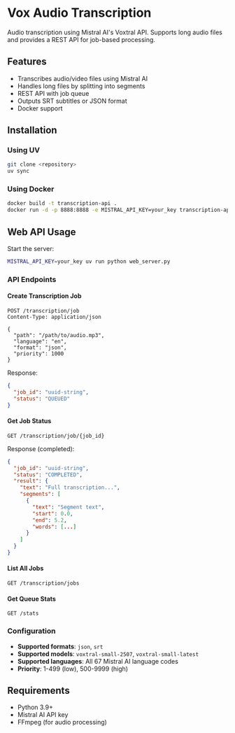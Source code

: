 # Vox Audio Transcription

Audio transcription using Mistral AI's Voxtral API. Supports long audio files and provides a REST API for job-based processing.

## Features

- Transcribes audio/video files using Mistral AI
- Handles long files by splitting into segments
- REST API with job queue
- Outputs SRT subtitles or JSON format
- Docker support

## Installation

### Using UV
```bash
git clone <repository>
uv sync
```

### Using Docker
```bash
docker build -t transcription-api .
docker run -d -p 8888:8888 -e MISTRAL_API_KEY=your_key transcription-api
```
## Web API Usage

Start the server:
```bash
MISTRAL_API_KEY=your_key uv run python web_server.py
```

### API Endpoints

#### Create Transcription Job
```http
POST /transcription/job
Content-Type: application/json

{
  "path": "/path/to/audio.mp3",
  "language": "en",
  "format": "json",
  "priority": 1000
}
```

Response:
```json
{
  "job_id": "uuid-string",
  "status": "QUEUED"
}
```

#### Get Job Status
```http
GET /transcription/job/{job_id}
```

Response (completed):
```json
{
  "job_id": "uuid-string",
  "status": "COMPLETED",
  "result": {
    "text": "Full transcription...",
    "segments": [
      {
        "text": "Segment text",
        "start": 0.0,
        "end": 5.2,
        "words": [...]
      }
    ]
  }
}
```

#### List All Jobs
```http
GET /transcription/jobs
```

#### Get Queue Stats
```http
GET /stats
```

### Configuration

- **Supported formats**: `json`, `srt`
- **Supported models**: `voxtral-small-2507`, `voxtral-small-latest`
- **Supported languages**: All 67 Mistral AI language codes
- **Priority**: 1-499 (low), 500-9999 (high)

## Requirements

- Python 3.9+
- Mistral AI API key
- FFmpeg (for audio processing)
